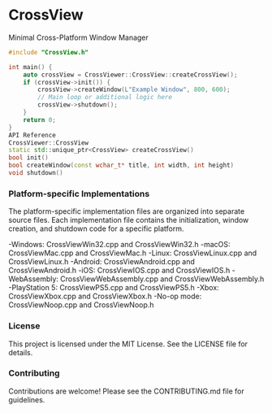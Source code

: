 # CrossView
Minimal Cross-Platform Window Manager

```cpp
#include "CrossView.h"

int main() {
    auto crossView = CrossViewer::CrossView::createCrossView();
    if (crossView->init()) {
        crossView->createWindow(L"Example Window", 800, 600);
        // Main loop or additional logic here
        crossView->shutdown();
    }
    return 0;
}
API Reference
CrossViewer::CrossView
static std::unique_ptr<CrossView> createCrossView()
bool init()
bool createWindow(const wchar_t* title, int width, int height)
void shutdown()
```

### Platform-specific Implementations
The platform-specific implementation files are organized into separate source files. Each implementation file contains the initialization, window creation, and shutdown code for a specific platform.

-Windows: CrossViewWin32.cpp and CrossViewWin32.h
-macOS: CrossViewMac.cpp and CrossViewMac.h
-Linux: CrossViewLinux.cpp and CrossViewLinux.h
-Android: CrossViewAndroid.cpp and CrossViewAndroid.h
-iOS: CrossViewIOS.cpp and CrossViewIOS.h
-WebAssembly: CrossViewWebAssembly.cpp and CrossViewWebAssembly.h
-PlayStation 5: CrossViewPS5.cpp and CrossViewPS5.h
-Xbox: CrossViewXbox.cpp and CrossViewXbox.h
-No-op mode: CrossViewNoop.cpp and CrossViewNoop.h

### License
This project is licensed under the MIT License. See the LICENSE file for details.

### Contributing
Contributions are welcome! Please see the CONTRIBUTING.md file for guidelines.

